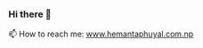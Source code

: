 ### Hi there 👋

<!--
**techyhems/techyhems** is a ✨ _special_ ✨ repository because its `README.md` (this file) appears on your GitHub profile.

Here are some ideas to get you started:

- 🔭 I’m currently working on ...
- 🌱 I’m currently learning ...
- 👯 I’m looking to collaborate on ...
- 🤔 I’m looking for help with ...
- 💬 Ask me about ...
 📫 How to reach me: www.hemantaphuyal.com.np
- 😄 Pronouns: ...
- ⚡ Fun fact: ...
-->


📫 How to reach me: www.hemantaphuyal.com.np
